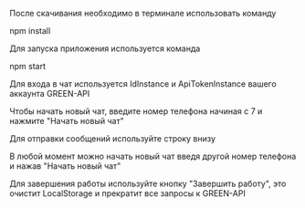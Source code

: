 После скачивания необходимо в терминале использовать команду

npm install

Для запуска приложения используется команда

npm start

Для входа в чат используется IdInstance и ApiTokenInstance вашего аккаунта GREEN-API

Чтобы начать новый чат, введите номер телефона начиная с 7 и нажмите "Начать новый чат"

Для отправки сообщений используйте строку внизу

В любой момент можно начать новый чат введя другой номер телефона и нажав "Начать новый чат"

Для завершения работы используйте кнопку "Завершить работу", это очистит LocalStorage и прекратит все запросы к GREEN-API
